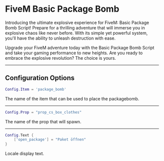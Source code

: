 # FiveM Basic Package Bomb

Introducing the ultimate explosive experience for FiveM: Basic Package Bomb Script! Prepare for a thrilling adventure that will immerse you in explosive chaos like never before. With its simple yet powerful system, you'll have the ability to unleash destruction with ease.

Upgrade your FiveM adventure today with the Basic Package Bomb Script and take your gaming performance to new heights. Are you ready to embrace the explosive revolution? The choice is yours.

---

## Configuration Options

```lua
Config.Item = 'package_bomb'
```
The name of the item that can be used to place the packagebomb.

---

```lua
Config.Prop = "prop_cs_box_clothes"
```
The name of the prop that will spawn.

---

```lua
Config.Text {
    ['open_package'] = "Paket öffnen"
}
```
Locale display text. 